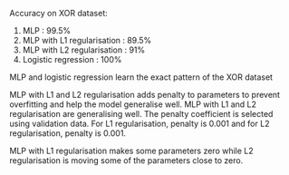 Accuracy on XOR dataset:
1. MLP : 99.5%
2. MLP with L1 regularisation : 89.5%
3. MLP with L2 regularisation : 91%
4. Logistic regression : 100%

MLP and logistic regression learn the exact pattern of the XOR dataset

MLP with L1 and L2 regularisation adds penalty to parameters to prevent overfitting and help the model generalise well. MLP with L1 and L2 regularisation are generalising well. The penalty coefficient is selected using validation data. For L1 regularisation, penalty is 0.001 and for L2 regularisation, penalty is 0.001.

MLP with L1 regularisation makes some parameters zero while L2 regularisation is moving some of the parameters close to zero.